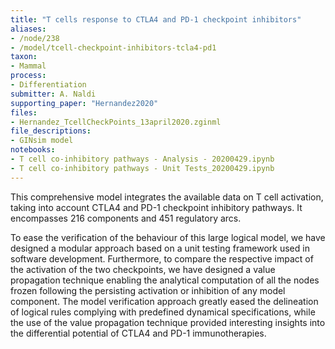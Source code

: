 ```yaml
---
title: "T cells response to CTLA4 and PD-1 checkpoint inhibitors"
aliases:
- /node/238
- /model/tcell-checkpoint-inhibitors-tcla4-pd1
taxon: 
- Mammal
process: 
- Differentiation
submitter: A. Naldi
supporting_paper: "Hernandez2020"
files: 
- Hernandez_TcellCheckPoints_13april2020.zginml
file_descriptions: 
- GINsim model
notebooks:
- T cell co-inhibitory pathways - Analysis - 20200429.ipynb
- T cell co-inhibitory pathways - Unit Tests_20200429.ipynb
---
```


This comprehensive model integrates the available data on T cell activation,
taking into account CTLA4 and PD-1 checkpoint inhibitory pathways.
It encompasses 216 components and 451 regulatory arcs.

To ease the verification of the behaviour of this large logical model, we have designed
a modular approach based on a unit testing framework used in software development.
Furthermore, to compare the respective impact of the activation of the two checkpoints,
we have designed a value propagation technique enabling the analytical computation of all
the nodes frozen following the persisting activation or inhibition of any model component.
The model verification approach greatly eased the delineation of logical rules complying with
predefined dynamical specifications, while the use of the value propagation technique provided
interesting insights into the differential potential of CTLA4 and PD-1 immunotherapies.

